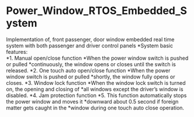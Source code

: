 # Power_Window_RTOS_Embedded_System
Implementation of, front passenger, door window embedded real time system with both passenger and driver control panels 
*System basic features: 	
*1. Manual open/close function
*When the power window switch is pushed or pulled
*continuously, the window opens or closes until the switch is released.
*2. One touch auto open/close function
*When the power window switch is pushed or pulled
*shortly, the window fully opens or closes.
*3. Window lock function
*When the window lock switch is turned on, the opening and closing of
*all windows except the driver’s window is disabled.
*4. Jam protection function
*5. This function automatically stops the power window and moves it
*downward about 0.5 second if foreign matter gets caught in the
*window during one touch auto close operation.
